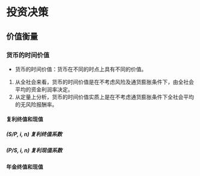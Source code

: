 # 投资决策

## 价值衡量

### 货币的时间价值

- 货币的时间价值：货币在不同的时点上具有不同的价值。

1. 从全社会来看，货币的时间价值是在不考虑风险及通货膨胀条件下，由全社会平均的资金利润率决定。
2. 从定量上分析，货币的时间价值实质上是在不考虑通货膨胀条件下全社会平均的无风险报酬率。

#### 复利终值和现值

##### (S/P, i, n) 复利终值系数

##### (P/S, i, n) 复利现值系数

#### 年金终值和现值
